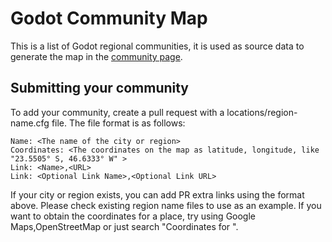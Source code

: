 # Godot Community Map
This is a list of Godot regional communities, it is used as source data to generate the map in the [community page](https://godotengine.org/community). 

## Submitting your community

To add your community, create a pull request with a locations/region-name.cfg file. The file format is as follows:
```
Name: <The name of the city or region>
Coordinates: <The coordinates on the map as latitude, longitude, like "23.5505° S, 46.6333° W" >
Link: <Name>,<URL>
Link: <Optional Link Name>,<Optional Link URL>
```

If your city or region exists, you can add PR extra links using the format above. Please check existing region name files to use as an example. If you want to obtain the coordinates for a place, try using Google Maps,OpenStreetMap or just search "Coordinates for <city>".


